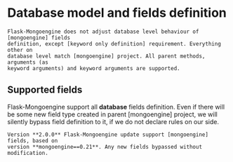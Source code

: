 # Database model and fields definition

```{important}
Flask-Mongoengine does not adjust database level behaviour of [mongoengine] fields
definition, except [keyword only definition] requirement. Everything other on
database level match [mongoengine] project. All parent methods, arguments (as
keyword arguments) and keyword arguments are supported.
```

## Supported fields

Flask-Mongoengine support all **database** fields definition. Even if there will be some
new field type created in parent [mongoengine] project, we will silently bypass
field definition to it, if we do not declare rules on our side.

```{note}
Version **2.0.0** Flask-Mongoengine update support [mongoengine] fields, based on
version **mongoengine==0.21**. Any new fields bypassed without modification.
```
